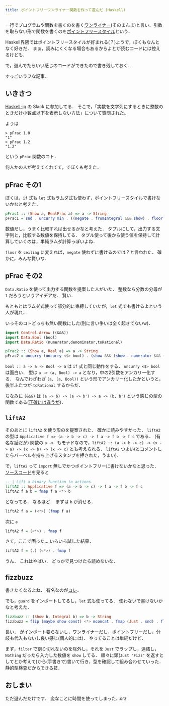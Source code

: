 ```yaml
---
title: ポイントフリーワンライナー関数を作って遊んだ (Haskell)
---
```


一行でプログラムや関数を書くのを書く[ワンライナー](https://en.wikipedia.org/wiki/One-liner_program)(そのまんま)と言い、引数を取らない形で関数を書くのを[ポイントフリースタイル](https://wiki.haskell.org/Pointfree)という．

Haskell界隈ではポイントフリースタイルが好まれる(？)ようで，ぼくもなんとなく好きだ．
まぁ，読みにくくなる場合もあるからよとが読むコードには控えるけども．

で，遊んでたらいい感じのコードができたので書き残しておく．

すっごいラフな記事．

## いきさつ

[Haskell-jp](https://haskell.jp/) の Slack に参加してる．
そこで，「実数を文字列にするときに整数のときだけ小数点以下を表示しない方法」について質問された。

ようは

```
> pFrac 1.0
"1"
> pFrac 1.2
"1.2"
```

という `pFrac` 関数のコト．

何人かの人が考えてくれてて，でぼくも考えた．

## pFrac その1

ぼくは，`if` 式も `let` 式もラムダ式も使わず，ポイントフリースタイルで書けないかなと考えた．

```Haskell
pFrac1 :: (Show a, RealFrac a) => a -> String
pFrac1 = snd . uncurry min . ((negate . fromIntegral &&& show) . floor &&& (negate &&& show))
```

数値だし，うまく比較すれば出せるかなと考えた．
タプルにして，出力する文字列と，比較する数値を保持してる．
タプル使って後から使う値を保持して計算していくのは，単純ラムダ計算っぽいよね．

`floor` を `ceiling` に変えれば，`negate` 使わずに書けるのでは？と言われた．
確かに，みんな賢いな．

## pFrac その2

`Data.Ratio` を使って出力する関数を提案した人がいた．
整数なら分数の分母が `1` だろうというアイデアだ．
賢い．

もともとはラムダ式使って部分的に束縛していたが，`let` 式でも書けるよという人が現れ...

いっそのコトどっちも無い関数にした(別に言い争いは全く起きてないw)．

```Haskell
import Control.Arrow ((&&&))
import Data.Bool (bool)
import Data.Ratio (numerator,denominator,toRational)

pFrac2 :: (Show a, Real a) => a -> String
pFrac2 = uncurry (uncurry <$> bool) . (show &&& (show . numerator &&& (==) 1 . denominator) . toRational)
```

`bool :: a -> a -> Bool -> a` は `if` 式と同じ動作をする．
`uncurry <$> bool` は面白い．
型は `a -> (a, Bool) -> a` となり，中の2引数をアンカリー化する．
なんでわざわざ `(a, (a, Bool))` という形でアンカリー化したかというと，後半ふたつが `toRational` するからだ．

ちなみに `(&&&)` は `(a -> b) -> (a -> b') -> a -> (b, b')` という感じの型の関数である([正確には違うが](http://hackage.haskell.org/package/base-4.9.1.0/docs/Control-Arrow.html#v:-38--38--38-))．

## `liftA2`

そのあとに `liftA2` を使う形のを提案された．
確かに読みやすかった．
`liftA2` の型は `Applicative f => (a -> b -> c) -> f a -> f b -> f c` である．
(有名な話だが) 関数の `a -> ` もモナドなので，`liftA2 :: (a -> b -> c) -> (x -> a) -> (x -> b) -> (x -> c)` とも考えられる．
`liftA2` つよい(とコメントしたらバーベルを持ち上げるスタンプを押された，うまい)．

で，`liftA2` って `import` 無しでかつポイントフリーに書けないかなと思った．
[ソースコード](http://hackage.haskell.org/package/base-4.9.1.0/docs/src/GHC.Base.html#liftA2)を見ると

```Haskell
-- | Lift a binary function to actions.
liftA2 :: Applicative f => (a -> b -> c) -> f a -> f b -> f c
liftA2 f a b = fmap f a <*> b
```

となってる．
なるほど．
まずは `b` が消せる．

```Haskell
liftA2 f a = (<*>) (fmap f a)
```

次に `a`

```Haskell
liftA2 f = (<*>) . fmap f
```

さて，ここで困った...
いろいろ試した結果．

```Haskell
liftA2 f = (.) (<*>) . fmap f
```

うん．
これはやばい．
どっかで見つけたら読めないな．

## fizzbuzz

書きたくなるよね．
有名なのが[コレ](https://www.reddit.com/r/haskell/comments/2cum9p/i_did_a_haskell_fizzbuzz/cjj7g65/)．

でも，`guard` をインポートしてるし，`let` 式も使ってる．
使わないで書けないかなと考えた．

```Haskell
fizzbuzz :: (Show b, Integral b) => b -> String
fizzbuzz = flip (maybe show const) <*> mconcat . fmap (Just . snd) . flip (filter <$> flip (fmap (0 ==) . (flip mod <$> fst))) [(3,"Fizz"),(5,"Buzz")]
```

長い．
がインポート要らないし，ワンライナーだし，ポイントフリーだし，分岐も代入もないし良い感じ(個人的には)．
やってることは単純だけど．

まず，`filter` で割り切れないのを除外し，それを `Just` でラップし，連結し，`Nothing` だったら入力した数値を `show` してる．
順々に頭(`Just "Fizz"` を返すとしてとか考えて)から(手書きで)書いて行き，型を確認して組み合わせていった．
静的型検査だからできる技．

## おしまい

ただ遊んだだけです．
変なことに時間を使ってしまった...orz
